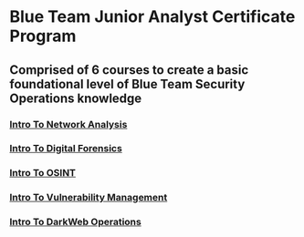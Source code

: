 # Blue Team Junior Analyst Certificate Program
## Comprised of 6 courses to create a basic foundational level of Blue Team Security Operations knowledge
### [Intro To Network Analysis](https://github.com/alejandro-garf/Blue-Team-Junior-Analyst/blob/main/Intro%20To%20Network%20Analysis/README.md)
### [Intro To Digital Forensics](https://github.com/alejandro-garf/Blue-Team-Junior-Analyst/blob/main/Intro%20To%20Digital%20Forensics/README.md)
### [Intro To OSINT](https://github.com/alejandro-garf/Blue-Team-Junior-Analyst/blob/main/Intro%20to%20OSINT/README.md)
### [Intro To Vulnerability Management](https://github.com/alejandro-garf/Blue-Team-Junior-Analyst/blob/main/Intro%20To%20Vulnerability%20Management/README.md)
### [Intro To DarkWeb Operations](https://github.com/alejandro-garf/Blue-Team-Junior-Analyst/blob/main/Intro%20to%20DarkWeb%20Operations/README.md)

